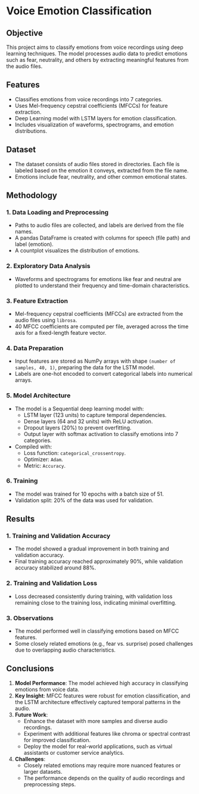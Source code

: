 # Voice Emotion Classification

## Objective
This project aims to classify emotions from voice recordings using deep learning techniques. The model processes audio data to predict emotions such as fear, neutrality, and others by extracting meaningful features from the audio files.

## Features
- Classifies emotions from voice recordings into 7 categories.
- Uses Mel-frequency cepstral coefficients (MFCCs) for feature extraction.
- Deep Learning model with LSTM layers for emotion classification.
- Includes visualization of waveforms, spectrograms, and emotion distributions.

## Dataset
- The dataset consists of audio files stored in directories. Each file is labeled based on the emotion it conveys, extracted from the file name.
- Emotions include fear, neutrality, and other common emotional states.

## Methodology

### 1. Data Loading and Preprocessing
- Paths to audio files are collected, and labels are derived from the file names.
- A pandas DataFrame is created with columns for speech (file path) and label (emotion).
- A countplot visualizes the distribution of emotions.

### 2. Exploratory Data Analysis
- Waveforms and spectrograms for emotions like fear and neutral are plotted to understand their frequency and time-domain characteristics.

### 3. Feature Extraction
- Mel-frequency cepstral coefficients (MFCCs) are extracted from the audio files using `librosa`.
- 40 MFCC coefficients are computed per file, averaged across the time axis for a fixed-length feature vector.

### 4. Data Preparation
- Input features are stored as NumPy arrays with shape `(number of samples, 40, 1)`, preparing the data for the LSTM model.
- Labels are one-hot encoded to convert categorical labels into numerical arrays.

### 5. Model Architecture
- The model is a Sequential deep learning model with:
  - LSTM layer (123 units) to capture temporal dependencies.
  - Dense layers (64 and 32 units) with ReLU activation.
  - Dropout layers (20%) to prevent overfitting.
  - Output layer with softmax activation to classify emotions into 7 categories.
- Compiled with:
  - Loss function: `categorical_crossentropy`.
  - Optimizer: `Adam`.
  - Metric: `Accuracy`.

### 6. Training
- The model was trained for 10 epochs with a batch size of 51.
- Validation split: 20% of the data was used for validation.

## Results

### 1. Training and Validation Accuracy
- The model showed a gradual improvement in both training and validation accuracy.
- Final training accuracy reached approximately 90%, while validation accuracy stabilized around 88%.

### 2. Training and Validation Loss
- Loss decreased consistently during training, with validation loss remaining close to the training loss, indicating minimal overfitting.

### 3. Observations
- The model performed well in classifying emotions based on MFCC features.
- Some closely related emotions (e.g., fear vs. surprise) posed challenges due to overlapping audio characteristics.

## Conclusions

1. **Model Performance**: The model achieved high accuracy in classifying emotions from voice data.
2. **Key Insight**: MFCC features were robust for emotion classification, and the LSTM architecture effectively captured temporal patterns in the audio.
3. **Future Work**: 
   - Enhance the dataset with more samples and diverse audio recordings.
   - Experiment with additional features like chroma or spectral contrast for improved classification.
   - Deploy the model for real-world applications, such as virtual assistants or customer service analytics.
4. **Challenges**: 
   - Closely related emotions may require more nuanced features or larger datasets.
   - The performance depends on the quality of audio recordings and preprocessing steps.


